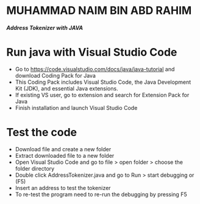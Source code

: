 # MUHAMMAD NAIM BIN ABD RAHIM
#### _Address Tokenizer with JAVA_



# Run java with Visual Studio Code

- Go to https://code.visualstudio.com/docs/java/java-tutorial and download Coding Pack for Java
- This Coding Pack includes Visual Studio Code, the Java Development Kit (JDK), and essential Java extensions. 
- If existing VS user, go to extension and search for Extension Pack for Java 
- Finish installation and launch Visual Studio Code

# Test the code

- Download file and create a new folder
- Extract downloaded file to a new folder
- Open Visual Studio Code and go to file > open folder > choose the folder directory
- Double click AddressTokenizer.java and go to Run > start debugging or (F5)
- Insert an address to test the tokenizer
- To re-test the program need to re-run the debugging by pressing F5
